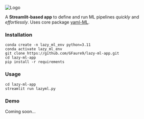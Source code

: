 ![Logo](logos/logo.png)

A **Streamlit-based app** to define and run ML pipelines *quickly* and *effortlessly*.
Uses core package [yaml-ML](https://github.com/GFaure9/yaml-ML).

### Installation

````commandline
conda create -n lazy_ml_env python=3.11
conda activate lazy_ml_env
git clone https://github.com/GFaure9/lazy-ml-app.git
cd lazy-ml-app
pip install -r requirements
````

### Usage

```commandline
cd lazy-ml-app
streamlit run lazyml.py
```

### Demo

Coming soon...